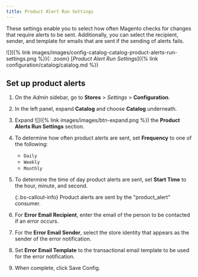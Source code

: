 ```yaml
---
title: Product Alert Run Settings
---
```


These settings enable you to select how often Magento checks for changes that require alerts to be sent. Additionally, you can select the recipient, sender, and template for emails that are sent if the sending of alerts fails.

![]({% link images/images/config-catalog-catalog-product-alerts-run-settings.png %}){: .zoom}
[_Product Alert Run Settings_]({% link configuration/catalog/catalog.md %})

## Set up product alerts

1. On the _Admin_ sidebar, go to **Stores** > _Settings_ > **Configuration**.

1. In the left panel, expand **Catalog** and choose **Catalog** underneath.

1. Expand ![]({% link images/images/btn-expand.png %}) the **Product Alerts Run Settings** section.

1. To determine how often product alerts are sent, set **Frequency** to one of the following:

   - `Daily`
   - `Weekly`
   - `Monthly`

1. To determine the time of day product alerts are sent, set **Start Time** to the hour, minute, and second.

   {:.bs-callout-info}
   Product alerts are sent by the "product_alert" consumer.

1. For **Error Email Recipient**, enter the email of the person to be contacted if an error occurs.

1. For the **Error Email Sender**, select the store identity that appears as the sender of the error notification.

1. Set **Error Email Template** to the transactional email template to be used for the error notification.

1. When complete, click <span class="btn">Save Config</span>.
